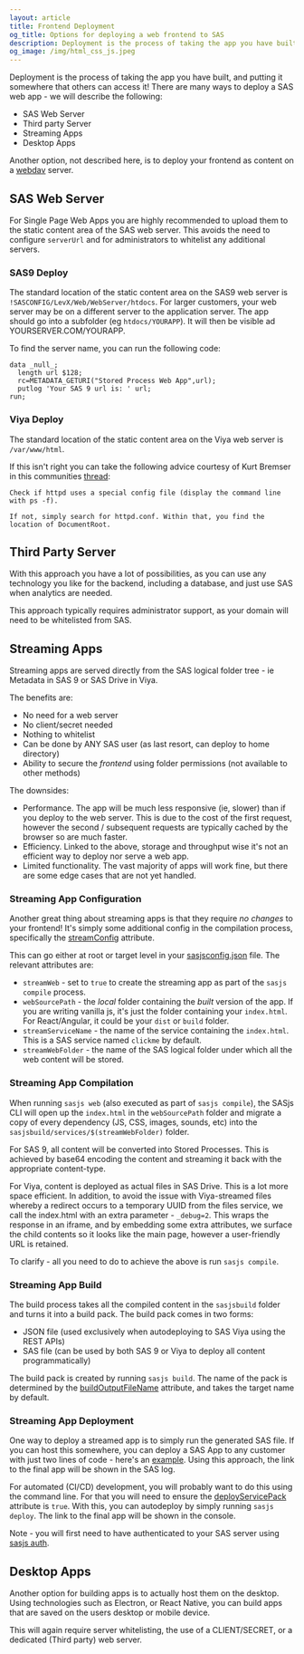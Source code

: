 ```yaml
---
layout: article
title: Frontend Deployment
og_title: Options for deploying a web frontend to SAS
description: Deployment is the process of taking the app you have built, and putting it somewhere that others can use it!
og_image: /img/html_css_js.jpeg
---
```


Deployment is the process of taking the app you have built, and putting it somewhere that others can access it! There are many ways to deploy a SAS web app - we will describe the following:

* SAS Web Server
* Third party Server
* Streaming Apps
* Desktop Apps

Another option, not described here, is to deploy your frontend as content on a [webdav](https://www.re.be/webdav_sync/index.xhtml) server.


## SAS Web Server

For Single Page Web Apps you are highly recommended to upload them to the static content area of the SAS web server.  This avoids the need to configure `serverUrl` and for administrators to whitelist any additional servers.

### SAS9 Deploy

The standard location of the static content area on the SAS9 web server is `!SASCONFIG/LevX/Web/WebServer/htdocs`.  For larger customers, your web server may be on a different server to the application server.  The app should go into a subfolder (eg `htdocs/YOURAPP`).  It will then be visible ad YOURSERVER.COM/YOURAPP.

To find the server name, you can run the following code:

```sas
data _null_;
  length url $128;
  rc=METADATA_GETURI("Stored Process Web App",url);
  putlog 'Your SAS 9 url is: ' url;
run;
```

### Viya Deploy

The standard location of the static content area on the Viya web server is `/var/www/html`.

If this isn't right you can take the following advice courtesy of Kurt Bremser in this communities [thread](https://communities.sas.com/t5/Developers/How-do-I-locate-the-static-content-area-of-the-web-server-on/m-p/589385):

```
Check if httpd uses a special config file (display the command line with ps -f).

If not, simply search for httpd.conf. Within that, you find the location of DocumentRoot.
```

## Third Party Server
 With this approach you have a lot of possibilities, as you can use any technology you like for the backend, including a database, and just use SAS when analytics are needed.

This approach typically requires administrator support, as your domain will need to be whitelisted from SAS.

## Streaming Apps

Streaming apps are served directly from the SAS logical folder tree - ie Metadata in SAS 9 or SAS Drive in Viya.

The benefits are:

* No need for a web server
* No client/secret needed
* Nothing to whitelist
* Can be done by ANY SAS user (as last resort, can deploy to home directory)
* Ability to secure the _frontend_ using folder permissions (not available to other methods)

The downsides:

* Performance.  The app will be much less responsive (ie, slower) than if you deploy to the web server.  This is due to the cost of the first request, however the second / subsequent requests are typically cached by the browser so are much faster.
* Efficiency.  Linked to the above, storage and throughput wise it's not an efficient way to deploy nor serve a web app.
* Limited functionality.  The vast majority of apps will work fine, but there are some edge cases that are not yet handled.

### Streaming App Configuration

Another great thing about streaming apps is that they require _no changes_ to your frontend!  It's simply some additional config in the compilation process, specifically the [streamConfig](https://cli.sasjs.io/sasjsconfig.html#streamConfig) attribute.

This can go either at root or target level in your [sasjsconfig.json](https://cli.sasjs.io/sasjsconfig.html) file.  The relevant attributes are:

* `streamWeb` - set to `true` to create the streaming app as part of the `sasjs compile` process.
* `webSourcePath` - the _local_ folder containing the _built_ version of the app.  If you are writing vanilla js, it's just the folder containing your `index.html`.  For React/Angular, it could be your `dist` or `build` folder.
* `streamServiceName` - the name of the service containing the `index.html`.  This is a SAS service named `clickme` by default.
* `streamWebFolder` - the name of the SAS logical folder under which all the web content will be stored.

### Streaming App Compilation

When running `sasjs web` (also executed as part of `sasjs compile`), the SASjs CLI will open up the `index.html` in the `webSourcePath` folder and migrate a copy of every dependency (JS, CSS, images, sounds, etc) into the `sasjsbuild/services/$(streamWebFolder)` folder.

For SAS 9, all content will be converted into Stored Processes.  This is achieved by base64 encoding the content and streaming it back with the appropriate content-type.

For Viya, content is deployed as actual files in SAS Drive.  This is a lot more space efficient.  In addition, to avoid the issue with Viya-streamed files whereby a redirect occurs to a temporary UUID from the files service, we call the index.html with an extra parameter - `_debug=2`.  This wraps the response in an iframe, and by embedding some extra attributes, we surface the child contents so it looks like the main page, however a user-friendly URL is retained.

To clarify - all you need to do to achieve the above is run `sasjs compile`.

### Streaming App Build

The build process takes all the compiled content in the `sasjsbuild` folder and turns it into a build pack.  The build pack comes in two forms:

* JSON file (used exclusively when autodeploying to SAS Viya using the REST APIs)
* SAS file (can be used by both SAS 9 or Viya to deploy all content programmatically)

The build pack is created by running `sasjs build`.  The name of the pack is determined by the [buildOutputFileName](https://cli.sasjs.io/sasjsconfig.html#buildConfig_buildOutputFileName) attribute, and takes the target name by default.

### Streaming App Deployment

One way to deploy a streamed app is to simply run the generated SAS file.  If you can host this somewhere, you can deploy a SAS App to any customer with just two lines of code - here's an [example](https://sasjs.io/apps/#viya-file-uploader).  Using this approach, the link to the final app will be shown in the SAS log.

For automated (CI/CD) development, you will probably want to do this using the command line.  For that you will need to ensure the [deployServicePack](https://cli.sasjs.io/sasjsconfig.html#deployConfig_deployServicePack) attribute is `true`.  With this, you can autodeploy by simply running `sasjs deploy`.  The link to the final app will be shown in the console.

Note - you will first need to have authenticated to your SAS server using [sasjs auth](https://cli.sasjs.io/auth).


## Desktop Apps

Another option for building apps is to actually host them on the desktop.  Using technologies such as Electron, or React Native, you can build apps that are saved on the users desktop or mobile device.

This will again require server whitelisting, the use of a CLIENT/SECRET, or a dedicated (Third party) web server.

